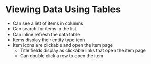 # Viewing Data Using Tables
- Can see a list of items in columns
- Can search for items in the list
- Can inline refresh the data table
- Items display their entity type icon
- Item icons are clickable and open the item page
    - Title fields display as clickable links that open the item page
    - Can double click a row to open the item